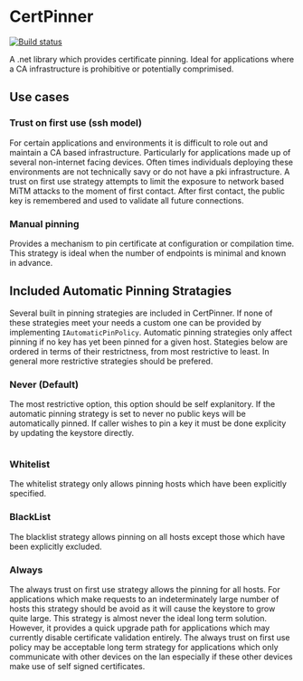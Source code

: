 # CertPinner
[![Build status](https://ci.appveyor.com/api/projects/status/h6a9xeaklghs37nv/branch/development?svg=true)](https://ci.appveyor.com/project/jmaxxz/certpinner/branch/development)

A .net library which provides certificate pinning. Ideal for applications where a CA infrastructure is prohibitive or potentially comprimised.

## Use cases

### Trust on first use (ssh model)
For certain applications and environments it is difficult to role out and maintain a CA based infrastructure. Particularly for applications made up of several non-internet facing devices. Often times individuals deploying these environments are not technically savy or do not have a pki infrastructure. A trust on first use strategy attempts to limit the exposure to network based MiTM attacks to the moment of first contact. After first contact, the public key is remembered and used to validate all future connections.

### Manual pinning
Provides a mechanism to pin certificate at configuration or compilation time. This strategy is ideal when the number of endpoints is minimal and known in advance.


## Included Automatic Pinning Stratagies

Several built in pinning strategies are included in CertPinner. If none of these strategies meet your needs a custom one can be provided by implementing `IAutomaticPinPolicy`. Automatic pinning strategies only affect pinning if no key has yet been pinned for a given host. Stategies below are ordered in terms of their restrictness, from most restrictive to least. In general more restrictive strategies should be prefered.

### Never (Default)

The most restrictive option, this option should be self explanitory. If the automatic pinning strategy is set to never no public keys will be automatically pinned. If caller wishes to pin a key it must be done explicity by updating the keystore directly.

```csharp

```

### Whitelist

The whitelist strategy only allows pinning hosts which have been explicitly specified.


### BlackList

The blacklist strategy allows pinning on all hosts except those which have been explicitly excluded.


### Always

The always trust on first use strategy allows the pinning for all hosts. For applications which make requests to an indeterminately large number of hosts this strategy should be avoid as it will cause the keystore to grow quite large. This strategy is almost never the ideal long term solution. However, it provides a quick upgrade path for applications which may currently disable certificate validation entirely. The always trust on first use policy may be acceptable long term strategy for applications which only communicate with other devices on the lan especially if these other devices make use of self signed certificates.
